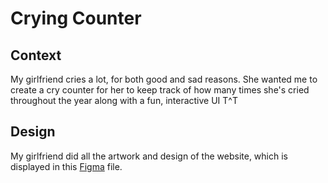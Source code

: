 # Crying Counter

## Context
My girlfriend cries a lot, for both good and sad reasons. She wanted me to create a cry counter for her to keep track of how many times she's cried throughout the year along with a fun, interactive UI T^T

## Design
My girlfriend did all the artwork and design of the website, which is displayed in this [Figma](https://www.figma.com/design/V7VeTL5zldMxWvhKT9bAma/Cry-Counter?node-id=0-1&p=f&t=WhqxxXWOfZaMeYi7-0) file.
